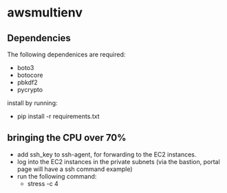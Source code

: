 # awsmultienv

## Dependencies
The following dependenices are required:
  - boto3
  - botocore
  - pbkdf2
  - pycrypto
 
install by running:
  - pip install -r requirements.txt

## bringing the CPU over 70%
  - add ssh_key to ssh-agent, for forwarding to the EC2 instances.
  - log into the EC2 instances in the private subnets (via the bastion, portal page will have a ssh command example)
  - run the following command: 
    - stress -c 4